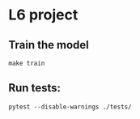 # L6 project


## Train the model
```shell
make train
```


## Run tests:
```shell
pytest --disable-warnings ./tests/
```
